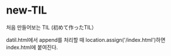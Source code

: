 # new-TIL
처음 만들어보는 TIL (初めて作ったTIL）

datil.html에서 append를 처리할 때 location.assign('/index.html')하면 index.html에 붙여진다.
